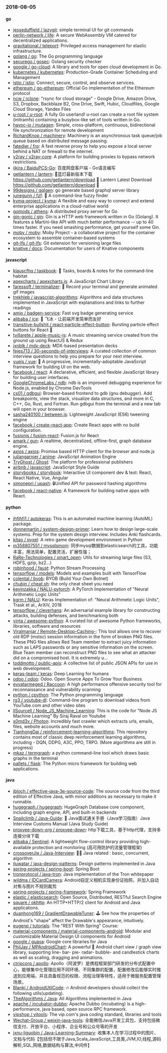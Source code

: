 ### 2018-08-05

#### go
* [jesseduffield / lazygit](https://github.com/jesseduffield/lazygit): simple terminal UI for git commands
* [perlin-network / life](https://github.com/perlin-network/life): A secure WebAssembly VM catered for decentralized applications.
* [gravitational / teleport](https://github.com/gravitational/teleport): Privileged access management for elastic infrastructure.
* [golang / go](https://github.com/golang/go): The Go programming language
* [securego / gosec](https://github.com/securego/gosec): Golang security checker
* [google / go-cloud](https://github.com/google/go-cloud): A library and tools for open cloud development in Go.
* [kubernetes / kubernetes](https://github.com/kubernetes/kubernetes): Production-Grade Container Scheduling and Management
* [istio / istio](https://github.com/istio/istio): Connect, secure, control, and observe services.
* [ethereum / go-ethereum](https://github.com/ethereum/go-ethereum): Official Go implementation of the Ethereum protocol
* [ncw / rclone](https://github.com/ncw/rclone): "rsync for cloud storage" - Google Drive, Amazon Drive, S3, Dropbox, Backblaze B2, One Drive, Swift, Hubic, Cloudfiles, Google Cloud Storage, Yandex Files
* [u-root / u-root](https://github.com/u-root/u-root): A fully Go userland! u-root can create a root file system (initramfs) containing a busybox-like set of tools written in Go.
* [havoc-io / mutagen](https://github.com/havoc-io/mutagen): Simple, cross-platform, continuous, bidirectional file synchronization for remote development
* [RichardKnop / machinery](https://github.com/RichardKnop/machinery): Machinery is an asynchronous task queue/job queue based on distributed message passing.
* [fatedier / frp](https://github.com/fatedier/frp): A fast reverse proxy to help you expose a local server behind a NAT or firewall to the internet.
* [v2ray / v2ray-core](https://github.com/v2ray/v2ray-core): A platform for building proxies to bypass network restrictions.
* [iikira / BaiduPCS-Go](https://github.com/iikira/BaiduPCS-Go): 百度网盘客户端 - Go语言编写
* [getlantern / lantern](https://github.com/getlantern/lantern): 🔴蓝灯最新版本下载 https://github.com/getlantern/download 🔴 Lantern Latest Download https://github.com/getlantern/download 🔴
* [99designs / gqlgen](https://github.com/99designs/gqlgen): go generate based graphql server library
* [junegunn / fzf](https://github.com/junegunn/fzf): 🌸 A command-line fuzzy finder
* [kyma-project / kyma](https://github.com/kyma-project/kyma): A flexible and easy way to connect and extend enterprise applications in a cloud-native world
* [gomods / athens](https://github.com/gomods/athens): A distributed proxy server for Go
* [gin-gonic / gin](https://github.com/gin-gonic/gin): Gin is a HTTP web framework written in Go (Golang). It features a Martini-like API with much better performance -- up to 40 times faster. If you need smashing performance, get yourself some Gin.
* [moby / moby](https://github.com/moby/moby): Moby Project - a collaborative project for the container ecosystem to assemble container-based systems
* [git-lfs / git-lfs](https://github.com/git-lfs/git-lfs): Git extension for versioning large files
* [knative / docs](https://github.com/knative/docs): Documentation for users of Knative components

#### javascript
* [klauscfhq / taskbook](https://github.com/klauscfhq/taskbook): 📓 Tasks, boards & notes for the command-line habitat
* [apexcharts / apexcharts.js](https://github.com/apexcharts/apexcharts.js): A JavaScript Chart Library
* [faressoft / terminalizer](https://github.com/faressoft/terminalizer): 🦄 Record your terminal and generate animated gif images
* [trekhleb / javascript-algorithms](https://github.com/trekhleb/javascript-algorithms): Algorithms and data structures implemented in JavaScript with explanations and links to further readings
* [amio / badgen-service](https://github.com/amio/badgen-service): Fast svg badge generating service
* [alibaba / ice](https://github.com/alibaba/ice): 🚀 飞冰 - 让前端开发简单而友好
* [transitive-bullshit / react-particle-effect-button](https://github.com/transitive-bullshit/react-particle-effect-button): Bursting particle effect buttons for React 🎉
* [tvillarete / apple-music-js](https://github.com/tvillarete/apple-music-js): A music streaming service created from the ground up using ReactJS & Redux
* [jxnblk / mdx-deck](https://github.com/jxnblk/mdx-deck): MDX-based presentation decks
* [fejes713 / 30-seconds-of-interviews](https://github.com/fejes713/30-seconds-of-interviews): A curated collection of common interview questions to help you prepare for your next interview.
* [vuejs / vue](https://github.com/vuejs/vue): 🖖 A progressive, incrementally-adoptable JavaScript framework for building UI on the web.
* [facebook / react](https://github.com/facebook/react): A declarative, efficient, and flexible JavaScript library for building user interfaces.
* [GoogleChromeLabs / ndb](https://github.com/GoogleChromeLabs/ndb): ndb is an improved debugging experience for Node.js, enabled by Chrome DevTools
* [cs01 / gdbgui](https://github.com/cs01/gdbgui): Browser-based frontend to gdb (gnu debugger). Add breakpoints, view the stack, visualize data structures, and more in C, C++, Go, Rust, and Fortran. Run gdbgui from the terminal and a new tab will open in your browser.
* [sasha240100 / between.js](https://github.com/sasha240100/between.js): Lightweight JavaScript (ES6) tweening engine
* [facebook / create-react-app](https://github.com/facebook/create-react-app): Create React apps with no build configuration.
* [fusionjs / fusion-react](https://github.com/fusionjs/fusion-react): Fusion.js for React
* [amark / gun](https://github.com/amark/gun): A realtime, decentralized, offline-first, graph database engine.
* [axios / axios](https://github.com/axios/axios): Promise based HTTP client for the browser and node.js
* [juliangarnier / anime](https://github.com/juliangarnier/anime): JavaScript Animation Engine
* [TryGhost / Ghost](https://github.com/TryGhost/Ghost): The platform for professional publishers
* [airbnb / javascript](https://github.com/airbnb/javascript): JavaScript Style Guide
* [storybooks / storybook](https://github.com/storybooks/storybook): Interactive UI component dev & test: React, React Native, Vue, Angular
* [simonepri / upash](https://github.com/simonepri/upash): 🔒Unified API for password hashing algorithms
* [facebook / react-native](https://github.com/facebook/react-native): A framework for building native apps with React.

#### python
* [jhfjhfj1 / autokeras](https://github.com/jhfjhfj1/autokeras): This is an automated machine learning (AutoML) package.
* [donnemartin / system-design-primer](https://github.com/donnemartin/system-design-primer): Learn how to design large-scale systems. Prep for the system design interview. Includes Anki flashcards.
* [kitao / pyxel](https://github.com/kitao/pyxel): A retro game development environment in Python
* [m358807551 / mysqlsmom](https://github.com/m358807551/mysqlsmom): 同步mysql数据到elasticsearch的工具，功能丰富，用法简单，配置灵活，扩展性强；
* [RaRe-Technologies / smart_open](https://github.com/RaRe-Technologies/smart_open): Utils for streaming large files (S3, HDFS, gzip, bz2...)
* [robinhood / faust](https://github.com/robinhood/faust): Python Stream Processing
* [tensorflow / models](https://github.com/tensorflow/models): Models and examples built with TensorFlow
* [colental / byob](https://github.com/colental/byob): BYOB (Build Your Own Botnet)
* [chubin / cheat.sh](https://github.com/chubin/cheat.sh): the only cheat sheet you need
* [kevinzakka / NALU-pytorch](https://github.com/kevinzakka/NALU-pytorch): A PyTorch Implementation of "Neural Arithmetic Logic Units"
* [kgrm / NALU](https://github.com/kgrm/NALU): Keras Implementation of: "Neural Arithmetic Logic Units", Trask et al., ArXiV, 2018
* [tensorflow / cleverhans](https://github.com/tensorflow/cleverhans): An adversarial example library for constructing attacks, building defenses, and benchmarking both
* [vinta / awesome-python](https://github.com/vinta/awesome-python): A curated list of awesome Python frameworks, libraries, software and resources
* [Viralmaniar / Remote-Desktop-Caching-](https://github.com/Viralmaniar/Remote-Desktop-Caching-): This tool allows one to recover old RDP (mstsc) session information in the form of broken PNG files. These PNG files allows Red Team member to extract juicy information such as LAPS passwords or any sensitive information on the screen. Blue Team member can reconstruct PNG files to see what an attacker did on a compromised host. It is extremely u…
* [toddmotto / public-apis](https://github.com/toddmotto/public-apis): A collective list of public JSON APIs for use in web development.
* [keras-team / keras](https://github.com/keras-team/keras): Deep Learning for humans
* [odoo / odoo](https://github.com/odoo/odoo): Odoo. Open Source Apps To Grow Your Business.
* [evyatarmeged / Raccoon](https://github.com/evyatarmeged/Raccoon): A high performance offensive security tool for reconnaissance and vulnerability scanning
* [python / cpython](https://github.com/python/cpython): The Python programming language
* [rg3 / youtube-dl](https://github.com/rg3/youtube-dl): Command-line program to download videos from YouTube.com and other video sites
* [llSourcell / Node_JS_Machine_Learning](https://github.com/llSourcell/Node_JS_Machine_Learning): This is the code for "Node JS Machine Learning" By Siraj Raval on Youtube
* [s0md3v / Photon](https://github.com/s0md3v/Photon): Incredibly fast crawler which extracts urls, emails, files, website accounts and much more.
* [TianhongDai / reinforcement-learning-algorithms](https://github.com/TianhongDai/reinforcement-learning-algorithms): This repository contains most of classic deep reinforcement learning algorithms, including - DQN, DDPG, A3C, PPO, TRPO. (More algorithms are still in progress)
* [mkaz / termgraph](https://github.com/mkaz/termgraph): a python command-line tool which draws basic graphs in the terminal
* [pallets / flask](https://github.com/pallets/flask): The Python micro framework for building web applications.

#### java
* [jbloch / effective-java-3e-source-code](https://github.com/jbloch/effective-java-3e-source-code): The source code from the third edition of Effective Java, with minor additions as necessary to make it runnable.
* [hugegraph / hugegraph](https://github.com/hugegraph/hugegraph): HugeGraph Database core component, including graph engine, API, and built-in backends
* [Snailclimb / Java-Guide](https://github.com/Snailclimb/Java-Guide): 📖 Java面试通关手册（Java学习指南）Java Interview Customs Manual (Java Study Guide)
* [proxyee-down-org / proxyee-down](https://github.com/proxyee-down-org/proxyee-down): http下载工具，基于http代理，支持多连接分块下载
* [alibaba / Sentinel](https://github.com/alibaba/Sentinel): A lightweight flow-control library providing high-available protection and monitoring (高可用防护的流量管理框架)
* [crossoverJie / Java-Interview](https://github.com/crossoverJie/Java-Interview): 👨‍🎓 Java related : basic, concurrent, algorithm
* [iluwatar / java-design-patterns](https://github.com/iluwatar/java-design-patterns): Design patterns implemented in Java
* [spring-projects / spring-boot](https://github.com/spring-projects/spring-boot): Spring Boot
* [tronprotocol / java-tron](https://github.com/tronprotocol/java-tron): Java implementation of the Tron whitepaper
* [wildma / IDCardCamera](https://github.com/wildma/IDCardCamera): Android自定义相机实现身份证拍照，并加入自动对焦与图片不规则裁剪
* [spring-projects / spring-framework](https://github.com/spring-projects/spring-framework): Spring Framework
* [elastic / elasticsearch](https://github.com/elastic/elasticsearch): Open Source, Distributed, RESTful Search Engine
* [square / okhttp](https://github.com/square/okhttp): An HTTP+HTTP/2 client for Android and Java applications.
* [duanhong169 / GradientDrawableTuner](https://github.com/duanhong169/GradientDrawableTuner): 🕹️ See how the properties of Android's "shape" affect the Drawable's appearance, intuitively.
* [eugenp / tutorials](https://github.com/eugenp/tutorials): The "REST With Spring" Course:
* [material-components / material-components-android](https://github.com/material-components/material-components-android): Modular and customizable Material Design UI components for Android
* [google / guava](https://github.com/google/guava): Google core libraries for Java
* [PhilJay / MPAndroidChart](https://github.com/PhilJay/MPAndroidChart): A powerful 🚀 Android chart view / graph view library, supporting line- bar- pie- radar- bubble- and candlestick charts as well as scaling, dragging and animations.
* [ctripcorp / apollo](https://github.com/ctripcorp/apollo): Apollo（阿波罗）是携程框架部门研发的分布式配置中心，能够集中化管理应用不同环境、不同集群的配置，配置修改后能够实时推送到应用端，并且具备规范的权限、流程治理等特性，适用于微服务配置管理场景。
* [Blankj / AndroidUtilCode](https://github.com/Blankj/AndroidUtilCode): 🔥 Android developers should collect the following utils(updating).
* [TheAlgorithms / Java](https://github.com/TheAlgorithms/Java): All Algorithms implemented in Java
* [apache / incubator-dubbo](https://github.com/apache/incubator-dubbo): Apache Dubbo (incubating) is a high-performance, java based, open source RPC framework.
* [vipshop / vjtools](https://github.com/vipshop/vjtools): The vip.com's java coding standard, libraries and tools
* [Wechat-Group / weixin-java-tools](https://github.com/Wechat-Group/weixin-java-tools): 全能微信Java开发工具包，支持包括微信支付、开放平台、小程序、企业号和公众号等的开发
* [jxnu-liguobin / Java-Learning-Summary](https://github.com/jxnu-liguobin/Java-Learning-Summary): 收集本人在学习过程中的图片、文档与代码【包括但不限于Java,Scala,JavaScript,工具类,JVM,IO,线程,源码解析,SQL,网络,数据结构与算法,中间件】

